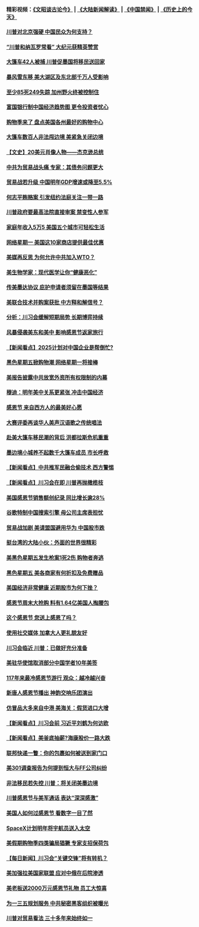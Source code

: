 #### 精彩视频：[《文昭谈古论今》](https://github.com/gfw-breaker/wenzhao/blob/master/README.md?t=11270032) | [《大陆新闻解读》](https://github.com/gfw-breaker/ntdtv-comedy/blob/master/README.md?t=11270032) | [《中国禁闻》](https://github.com/gfw-breaker/ntdtv-news/blob/master/README.md?t=11270032) | [《历史上的今天》](https://github.com/gfw-breaker/today-in-history/blob/master/README.md?t=11270032) 

#### [川普对北京强硬 中国民众为何支持？](../pages/nsc412/n10875303.md?t=11270032) 

#### [“川普和纳瓦罗常看” 大纪元获精英赞赏](../pages/nsc412/n10874031.md?t=11270032) 

#### [大篷车42人被捕 川普促墨国将移民送回家](../pages/nsc412/n10875540.md?t=11270032) 

#### [暴风雪东移 美大湖区及东北部千万人受影响](../pages/nsc412/n10875370.md?t=11270032) 

#### [至少85死249失踪 加州野火终被控制住](../pages/nsc412/n10874488.md?t=11270032) 

#### [富国银行制中国经济趋势图 更令投资者忧心](../pages/nsc412/n10874182.md?t=11270032) 

#### [购物季来了 盘点美国各州最好的购物中心](../pages/nsc412/n10869918.md?t=11270032) 

#### [大篷车数百人非法闯边境 美紧急关闭边境](../pages/nsc412/n10873849.md?t=11270032) 

#### [【文史】20美元肖像人物——杰克逊总统](../pages/nsc412/n4606292.md?t=11270032) 

#### [中共为贸易战头痛 专家：其债务问题更大](../pages/nsc412/n10873720.md?t=11270032) 

#### [贸易战若升级 中国明年GDP增速或降至5.5%](../pages/nsc412/n10873758.md?t=11270032) 

#### [何志平贿赂案 引发纽约法庭关注一带一路](../pages/nsc412/n10873540.md?t=11270032) 

#### [川普政府要最高法院直接审案 禁变性人参军](../pages/nsc412/n10873508.md?t=11270032) 

#### [家庭年收入5万5  美国五个城市可轻松生活](../pages/nsc412/n10872685.md?t=11270032) 

#### [网络星期一 美国这10家商店提供最佳优惠](../pages/nsc412/n10873156.md?t=11270032) 

#### [美媒再反思 为何允许中共加入WTO？](../pages/nsc412/n10872958.md?t=11270032) 

#### [美生物学家：现代医学让你“健康恶化”](../pages/nsc412/n10872870.md?t=11270032) 

#### [传美墨达协议 庇护申请者须留在墨国等结果](../pages/nsc412/n10872961.md?t=11270032) 

#### [美联合技术并购案获批 中方释和解信号？](../pages/nsc412/n10872855.md?t=11270032) 

#### [分析：川习会缓解短期局势 长期博弈持续](../pages/nsc412/n10872672.md?t=11270032) 

#### [风暴侵袭美东和美中 影响感恩节返家旅行](../pages/nsc412/n10872796.md?t=11270032) 

#### [【新闻看点】2025计划对中国企业是帮倒忙?](../pages/nsc412/n10872729.md?t=11270032) 

#### [黑色星期五掀购物潮 网络星期一将接棒](../pages/nsc412/n10872640.md?t=11270032) 

#### [美报告披露中共放宽外资所有权限制的内幕](../pages/nsc412/n10872255.md?t=11270032) 

#### [穆迪：明年美中关系更紧张 冲击中国经济](../pages/nsc412/n10872456.md?t=11270032) 

#### [感恩节 来自西方人的最美好心愿](../pages/nsc412/n10871477.md?t=11270032) 

#### [大赛评委再谈华人美声汉语歌之传统唱法](../pages/nsc412/n10871818.md?t=11270032) 

#### [赴美大篷车移民潮的背后 洪都拉斯危机重重](../pages/nsc412/n10871641.md?t=11270032) 

#### [墨边境小城养不起数千大篷车成员 市长呼救](../pages/nsc412/n10871580.md?t=11270032) 

#### [【新闻看点】中共推军民融合偷技术 西方警惕](../pages/nsc412/n10871382.md?t=11270032) 

#### [【新闻看点】川习会在即 川普再抛橄榄枝](../pages/nsc412/n10871248.md?t=11270032) 

#### [美国感恩节销售额创纪录 同比增长逾28%](../pages/nsc412/n10871319.md?t=11270032) 

#### [谷歌特制中国搜索引擎 母公司主席表担忧](../pages/nsc412/n10871238.md?t=11270032) 

#### [贸易战加剧 美请盟国避用华为 中国股市跌](../pages/nsc412/n10871064.md?t=11270032) 

#### [挺台湾的大陆小伙：外面的世界很精彩](../pages/nsc412/n10870983.md?t=11270032) 

#### [美黑色星期五发生枪案1死2伤 购物者奔逃](../pages/nsc412/n10870651.md?t=11270032) 

#### [黑色星期五 美各商家有何折扣及免费赠品](../pages/nsc412/n10869609.md?t=11270032) 

#### [美国经济非常健康 近期股市为何下挫？](../pages/nsc412/n10869220.md?t=11270032) 

#### [感恩节周末大抢购 料有1.64亿美国人掏腰包](../pages/nsc412/n10869532.md?t=11270032) 

#### [这个感恩节 您送上感恩了吗？](../pages/nsc412/n10869319.md?t=11270032) 

#### [使用社交媒体 加拿大人更礼貌友好](../pages/nsc412/n10869758.md?t=11270032) 

#### [川习会临近 川普：已做好充分准备](../pages/nsc412/n10869699.md?t=11270032) 

#### [美驻华使馆取消部分中国学者10年美签](../pages/nsc412/n10869261.md?t=11270032) 

#### [117年来最冷感恩节游行 观众：越冷越兴奋](../pages/nsc412/n10869409.md?t=11270032) 

#### [新唐人感恩节播出 神韵交响乐团演出](../pages/nsc412/n10849459.md?t=11270032) 

#### [仿冒品大多来自中港 美海关：假货进口大增](../pages/nsc412/n10869186.md?t=11270032) 

#### [【新闻看点】川习会前 习近平刘鹤为何访欧](../pages/nsc412/n10869070.md?t=11270032) 

#### [【新闻看点】美釜底抽薪?海康股价一路大跌](../pages/nsc412/n10868888.md?t=11270032) 

#### [联邦快递一瞥：你的包裹如何被送到家门口](../pages/nsc412/n10869130.md?t=11270032) 

#### [美301调查报告为何提到恒大与FF公司纠纷](../pages/nsc412/n10868690.md?t=11270032) 

#### [非法移民若失控 川普：将关闭美墨边境](../pages/nsc412/n10868952.md?t=11270032) 

#### [川普感恩节与美军通话 表达“深深感激”](../pages/nsc412/n10868915.md?t=11270032) 

#### [美国人如何过感恩节 看数字一目了然](../pages/nsc412/n10868871.md?t=11270032) 

#### [SpaceX计划明年将宇航员送入太空](../pages/nsc412/n10868896.md?t=11270032) 

#### [美假期购物季四类骗局猖獗 专家支招保荷包](../pages/nsc412/n10868751.md?t=11270032) 

#### [【每日新闻】川习会“关键交锋”将有转机？](../pages/nsc412/n10866735.md?t=11270032) 

#### [美加强拉美国家联盟 应对中俄在后院渗透](../pages/nsc412/n10866498.md?t=11270032) 

#### [美老板送2000万元感恩节礼物 员工大惊喜](../pages/nsc412/n10866859.md?t=11270032) 

#### [为一三五规划服务 中共秘密黑客组织被曝光](../pages/nsc412/n10866916.md?t=11270032) 

#### [川普对贸易看法 三十多年来始终如一](../pages/nsc412/n10867008.md?t=11270032) 

